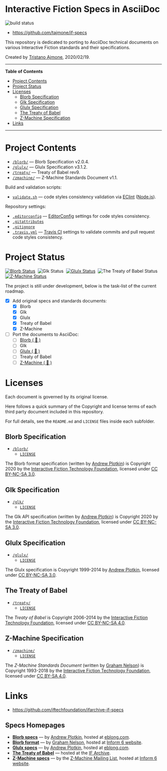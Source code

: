 # Interactive Fiction Specs in AsciiDoc

![build status][travis badge]

- https://github.com/tajmone/if-specs

This repository is dedicated to porting to AsciiDoc technical documents on various Interactive Fiction standards and their specifications.

Created by [Tristano Ajmone], 2020/02/19.


-----

**Table of Contents**


<!-- MarkdownTOC autolink="true" bracket="round" autoanchor="false" lowercase="only_ascii" uri_encoding="true" levels="1,2,3,4" -->

- [Project Contents](#project-contents)
- [Project Status](#project-status)
- [Licenses](#licenses)
    - [Blorb Specification](#blorb-specification)
    - [Glk Specification](#glk-specification)
    - [Glulx Specification](#glulx-specification)
    - [The Treaty of Babel](#the-treaty-of-babel)
    - [Z-Machine Specification](#z-machine-specification)
- [Links](#links)

<!-- /MarkdownTOC -->

-----

# Project Contents

- [`/blorb/`](./blorb/) — Blorb Specification v2.0.4.
- [`/glulx/`](./glulx/) — Glulx Specification v3.1.2.
- [`/treaty/`](./treaty/) — Treaty of Babel rev9.
- [`/zmachine/`](./zmachine/) — Z-Machine Standards Document v1.1.

Build and validation scripts:

- [`validate.sh`][validate.sh] — code styles consistency validation via [EClint] ([Node.js]).

Repository settings:

- [`.editorconfig`][.editorconfig] — [EditorConfig] settings for code styles consistency.
- [`.gitattributes`][.gitattributes]
- [`.gitignore`][.gitignore]
- [`.travis.yml`][.travis.yml] — [Travis CI] settings to validate commits and pull request code styles consistency.

# Project Status

[![Blorb Status][blorb-status badge]][blorb-dev]&nbsp;
![Glk Status][glk-status badge]&nbsp;
[![Glulx Status][glulx-status badge]][glulx-dev]&nbsp;
![The Treaty of Babel Status][babel-status badge]&nbsp;
[![Z-Machine Status][zmachine-status badge]][zmachine-dev]

The project is still under development, below is the task-list of the current roadmap.

- [x] Add original specs and standards documents:
    + [x] Blorb
    + [x] Glk
    + [x] Glulx
    + [x] Treaty of Babel
    + [x] Z-Machine
- [ ] Port the documents to AsciiDoc:
    + [ ]  [Blorb (&nbsp;:construction:&nbsp;)][blorb-dev]
    + [ ]  Glk
    + [ ]  [Glulx (&nbsp;:construction:&nbsp;)][glulx-dev]
    + [ ]  Treaty of Babel
    + [ ]  [Z-Machine (&nbsp;:construction:&nbsp;)][zmachine-dev]

# Licenses

Each document is governed by its original license.

Here follows a quick summary of the Copyright and license terms of each third party document included in this repository.

For full details, see the `README.md` and `LICENSE` files inside each subfolder.


## Blorb Specification

- [`/blorb/`](./blorb/)
    + [`LICENSE`](./blorb/LICENSE)

The Blorb format specification (written by [Andrew Plotkin]) is Copyright 2020 by the [Interactive Fiction Technology Foundation], licensed under [CC BY-NC-SA 3.0].


## Glk Specification

- [`/glk/`](./glk/)
    + [`LICENSE`](./glk/LICENSE)

The Glk API specification (written by [Andrew Plotkin]) is Copyright 2020 by the [Interactive Fiction Technology Foundation], licensed under [CC BY-NC-SA 3.0].


## Glulx Specification

- [`/glulx/`](./glulx/)
    + [`LICENSE`](./glulx/LICENSE)

The Glulx specification is Copyright 1999-2014 by [Andrew Plotkin], licensed under [CC BY-NC-SA 3.0].


## The Treaty of Babel

- [`/treaty/`](./treaty/)
    + [`LICENSE`](./treaty/LICENSE)

The _Treaty of Babel_ is Copyright 2006-2014 by the [Interactive Fiction Technology Foundation], licensed under [CC BY-NC-SA 4.0].


## Z-Machine Specification

- [`/zmachine/`](./zmachine/)
    + [`LICENSE`](./zmachine/LICENSE)

The _Z-Machine Standards Document_ (written by [Graham Nelson]) is Copyright 1993-2018 by the [Interactive Fiction Technology Foundation], licensed under [CC BY-SA 4.0].

# Links

- https://github.com/iftechfoundation/ifarchive-if-specs

<!-- MarkdownTOC:excluded -->
## Specs Homepages

- **[Blorb specs]** — by [Andrew Plotkin], hosted at [eblong.com].
- **[Blorb format]** — by [Graham Nelson], hosted at [Inform 6 website].
- **[Glulx specs]** — by [Andrew Plotkin], hosted at [eblong.com].
- **[The Treaty of Babel]** — hosted at the [IF Archive].
- **[Z-Machine specs]** — by the [Z-Machine Mailing List], hosted at [Inform 6 website].


<!-----------------------------------------------------------------------------
                               REFERENCE LINKS
------------------------------------------------------------------------------>

[eblong.com]: https://eblong.com "Visit eblong.com"
[Inform 6 website]: https://inform-fiction.org "Visit Inform 6 website"
[IF Archive]: https://www.ifarchive.org/ "Visit the IF Archive"

<!-- 3rd party tools -->

[EClint]: https://www.npmjs.com/package/eclint "Visit EClint page at NPM"
[EditorConfig]: https://editorconfig.org "Visit EditorConfig website"
[Node.js]: https://nodejs.org "Visit Node.js website"
[Travis CI]: https://travis-ci.com  "Visit Travis CI website"

<!-- specs & tech docs -->

[Blorb specs]: https://eblong.com/zarf/blorb/index.html "Official Blorb specification homepage"
[Blorb format]: https://inform-fiction.org/zmachine/standards/blorb/index.html "Read 'The Blorb Resources Format' by Graham Nelson"
[Glulx specs]: https://eblong.com/zarf/glulx/index.html "Official Glulx specification homepage"
[The Treaty of Babel]: https://babel.ifarchive.org "Visit the official homepage of 'The Treaty of Babel', software and a standard for IF bibliography"
[Z-Machine specs]: https://inform-fiction.org/zmachine/standards/index.html "Visit the Z-Machine Standards homepage"

<!-- licenses -->

[CC BY-NC-SA 3.0]: https://creativecommons.org/licenses/by-nc-sa/3.0/ "View CC BY-NC-SA 3.0 License at creativecommons.org"
[CC BY-NC-SA 4.0]: https://creativecommons.org/licenses/by-nc-sa/4.0/ "View CC BY-NC-SA 4.0 License at creativecommons.org"
[CC BY-SA 4.0]: https://creativecommons.org/licenses/by-sa/4.0/ "View CC BY-SA 4.0 License at creativecommons.org"

<!-- badges -->

[travis badge]: https://travis-ci.org/tajmone/if-specs.svg?branch=master "Travis CI Build Status for EditorConfig Validation"

[blorb-status badge]: https://img.shields.io/badge/Blorb-WIP-orange "View the Blorb AsciiDoc development branch"
[glk-status badge]: https://img.shields.io/badge/Glk-TBD-lightgrey "Glk AsciiDoc port still pending implementation"
[glulx-status badge]: https://img.shields.io/badge/Glulx-WIP-orange "View the Glulx AsciiDoc development branch"
[babel-status badge]: https://img.shields.io/badge/Treaty%20of%20Babel-TBD-lightgrey "Treaty of Babel AsciiDoc port still pending implementation"
[zmachine-status badge]: https://img.shields.io/badge/Z--Machine-WIP-orange "View the Z-Machine AsciiDoc development branch"

<!-- dev branches  -->

[blorb-dev]: https://github.com/tajmone/if-specs/tree/dev-blorb/blorb/ "View the Blorb AsciiDoc development branch"
[glulx-dev]: https://github.com/tajmone/if-specs/tree/dev-glulx/glulx/ "View the Glulx AsciiDoc development branch"
[zmachine-dev]: https://github.com/tajmone/if-specs/tree/dev-zmachine/zmachine/ "View the Z-Machine AsciiDoc development branch"

<!-- project files -->

[.editorconfig]: ./.editorconfig "EditorConfig settings for code styles consistency"
[.gitattributes]: ./.gitattributes "Git attributes settings file"
[.gitignore]: ./.gitignore "Git ignore rules files"
[.travis.yml]: ./.travis.yml "Travis CI build validation settings"
[validate.sh]: ./validate.sh "Validate contents against EditorConfig settings via EClint"

<!-- people -->

[Andrew Plotkin]: https://github.com/erkyrath "View Andrew Plotkin's GitHub profile"
[Graham Nelson]: https://github.com/ganelson "View Graham Nelson's GitHub profile"
[Tristano Ajmone]: https://github.com/tajmone "View Tristano Ajmone's GitHub profile"

<!-- orgs -->

[Interactive Fiction Technology Foundation]: https://iftechfoundation.org/ "Visit the Interactive Fiction Technology Foundation website"
[Z-Machine Mailing List]: https://ifarchive.org/indexes/if-archive/infocom/interpreters/specification/ "See archived copies of the defunct Z-Machine Mailing List <z-machine@gmd.de>, preserved at the IF Archive"

<!-- EOF -->
